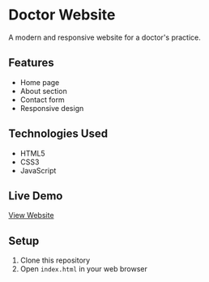 # Doctor Website

A modern and responsive website for a doctor's practice.

## Features
- Home page
- About section
- Contact form
- Responsive design

## Technologies Used
- HTML5
- CSS3
- JavaScript

## Live Demo
[View Website](https://YOUR-USERNAME.github.io/doctor-website)

## Setup
1. Clone this repository
2. Open `index.html` in your web browser
